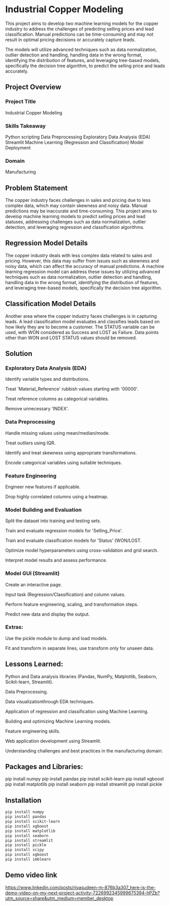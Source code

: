 
# Industrial Copper Modeling

This project aims to develop two machine learning models for the copper industry to address the challenges of predicting selling prices and lead classification. Manual predictions can be time-consuming and may not result in optimal pricing decisions or accurately capture leads.

The models will utilize advanced techniques such as data normalization, outlier detection and handling, handling data in the wrong format, identifying the distribution of features, and leveraging tree-based models, specifically the decision tree algorithm, to predict the selling price and leads accurately.



## Project Overview

### Project Title

Industrial Copper Modeling

### Skills Takeaway

Python scripting
Data Preprocessing
Exploratory Data Analysis (EDA)
Streamlit
Machine Learning (Regression and Classification)
Model Deployment

### Domain

Manufacturing

## Problem Statement

The copper industry faces challenges in sales and pricing due to less complex data, which may contain skewness and noisy data. Manual predictions may be inaccurate and time-consuming. This project aims to develop machine learning models to predict selling prices and lead statuses, addressing challenges such as data normalization, outlier detection, and leveraging regression and classification algorithms.

## Regression Model Details

The copper industry deals with less complex data related to sales and pricing. However, this data may suffer from issues such as skewness and noisy data, which can affect the accuracy of manual predictions. A machine learning regression model can address these issues by utilizing advanced techniques such as data normalization, outlier detection and handling, handling data in the wrong format, identifying the distribution of features, and leveraging tree-based models, specifically the decision tree algorithm.

## Classification Model Details

Another area where the copper industry faces challenges is in capturing leads. A lead classification model evaluates and classifies leads based on how likely they are to become a customer. The STATUS variable can be used, with WON considered as Success and LOST as Failure. Data points other than WON and LOST STATUS values should be removed.

## Solution

### Exploratory Data Analysis (EDA)

Identify variable types and distributions.

Treat 'Material_Reference' rubbish values starting with '00000'.

Treat reference columns as categorical variables.

Remove unnecessary 'INDEX'.

### Data Preprocessing

Handle missing values using mean/median/mode.

Treat outliers using IQR.

Identify and treat skewness using appropriate transformations.

Encode categorical variables using suitable techniques.

### Feature Engineering

Engineer new features if applicable.

Drop highly correlated columns using a heatmap.

### Model Building and Evaluation

Split the dataset into training and testing sets.

Train and evaluate regression models for 'Selling_Price'.

Train and evaluate classification models for 'Status' (WON/LOST.

Optimize model hyperparameters using cross-validation and grid search.

Interpret model results and assess performance.

### Model GUI (Streamlit)

Create an interactive page.

Input task (Regression/Classification) and column values.

Perform feature engineering, scaling, and transformation steps.

Predict new data and display the output.

### Extras:

Use the pickle module to dump and load models.

Fit and transform in separate lines, use transform only for unseen data.

## Lessons Learned:

Python and Data analysis libraries (Pandas, NumPy, Matplotlib, Seaborn, Scikit-learn, Streamlit).

Data Preprocessing.

Data visualizationthrough EDA techniques.

Application of regression and classification using Machine Learning.

Building and optimizing Machine Learning models.

Feature engineering skills.

Web application development using Streamlit.

Understanding challenges and best practices in the manufacturing domain.

## Packages and Libraries:
pip install numpy
pip install pandas
pip install scikit-learn
pip install xgboost
pip install matplotlib
pip install seaborn
pip install streamlit
pip install pickle
## Installation


```bash
pip install numpy 
pip install pandas 
pip install scikit-learn 
pip install xgboost 
pip install matplotlib 
pip install seaborn 
pip install streamlit 
pip install pickle
pip install scipy
pip install xgboost
pip install imblearn
```
    
## Demo video link
https://www.linkedin.com/posts/riyasudeen-m-876b3a307_here-is-the-demo-video-on-my-next-project-activity-7226992345999675394-hPZb?utm_source=share&utm_medium=member_desktop

